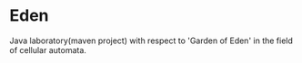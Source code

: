 # Eden
 Java laboratory(maven project) with respect to 'Garden of Eden' in the field of cellular automata.
 